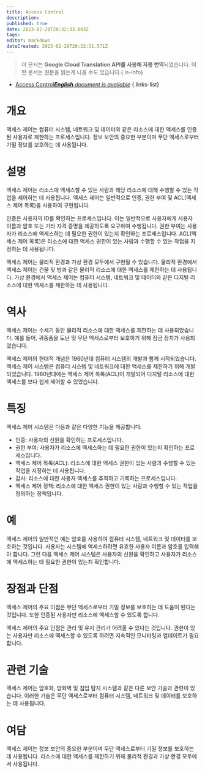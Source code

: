 ```yaml
---
title: Access Control
description: 
published: true
date: 2023-02-28T20:32:33.003Z
tags: 
editor: markdown
dateCreated: 2023-02-28T20:32:31.571Z
---
```


> 이 문서는 **Google Cloud Translation API를 사용해 자동 번역**되었습니다.
어떤 문서는 원문을 읽는게 나을 수도 있습니다.{.is-info}



- [Access Control***English** document is available*](/en/Knowledge-base/Dictionary/access-control)
{.links-list}


# 개요
액세스 제어는 컴퓨터 시스템, 네트워크 및 데이터와 같은 리소스에 대한 액세스를 인증된 사용자로 제한하는 프로세스입니다. 정보 보안의 중요한 부분이며 무단 액세스로부터 기밀 정보를 보호하는 데 사용됩니다.

# 설명
액세스 제어는 리소스에 액세스할 수 있는 사람과 해당 리소스에 대해 수행할 수 있는 작업을 제어하는 데 사용됩니다. 액세스 제어는 일반적으로 인증, 권한 부여 및 ACL(액세스 제어 목록)을 사용하여 구현됩니다.

인증은 사용자의 ID를 확인하는 프로세스입니다. 이는 일반적으로 사용자에게 사용자 이름과 암호 또는 기타 자격 증명을 제공하도록 요구하여 수행됩니다. 권한 부여는 사용자가 리소스에 액세스하는 데 필요한 권한이 있는지 확인하는 프로세스입니다. ACL(액세스 제어 목록)은 리소스에 대한 액세스 권한이 있는 사람과 수행할 수 있는 작업을 지정하는 데 사용됩니다.

액세스 제어는 물리적 환경과 가상 환경 모두에서 구현될 수 있습니다. 물리적 환경에서 액세스 제어는 건물 및 방과 같은 물리적 리소스에 대한 액세스를 제한하는 데 사용됩니다. 가상 환경에서 액세스 제어는 컴퓨터 시스템, 네트워크 및 데이터와 같은 디지털 리소스에 대한 액세스를 제한하는 데 사용됩니다.

# 역사
액세스 제어는 수세기 동안 물리적 리소스에 대한 액세스를 제한하는 데 사용되었습니다. 예를 들어, 귀중품을 도난 및 무단 액세스로부터 보호하기 위해 잠금 장치가 사용되었습니다.

액세스 제어의 현대적 개념은 1960년대 컴퓨터 시스템의 개발과 함께 시작되었습니다. 액세스 제어 시스템은 컴퓨터 시스템 및 네트워크에 대한 액세스를 제한하기 위해 개발되었습니다. 1980년대에는 액세스 제어 목록(ACL)이 개발되어 디지털 리소스에 대한 액세스를 보다 쉽게 제어할 수 있었습니다.

# 특징
액세스 제어 시스템은 다음과 같은 다양한 기능을 제공합니다.

- 인증: 사용자의 신원을 확인하는 프로세스입니다.
- 권한 부여: 사용자가 리소스에 액세스하는 데 필요한 권한이 있는지 확인하는 프로세스입니다.
- 액세스 제어 목록(ACL): 리소스에 대한 액세스 권한이 있는 사람과 수행할 수 있는 작업을 지정하는 데 사용됩니다.
- 감사: 리소스에 대한 사용자 액세스를 추적하고 기록하는 프로세스입니다.
- 액세스 제어 정책: 리소스에 대한 액세스 권한이 있는 사람과 수행할 수 있는 작업을 정의하는 정책입니다.

# 예
액세스 제어의 일반적인 예는 암호를 사용하여 컴퓨터 시스템, 네트워크 및 데이터를 보호하는 것입니다. 사용자는 시스템에 액세스하려면 유효한 사용자 이름과 암호를 입력해야 합니다. 그런 다음 액세스 제어 시스템은 사용자의 신원을 확인하고 사용자가 리소스에 액세스하는 데 필요한 권한이 있는지 확인합니다.

# 장점과 단점
액세스 제어의 주요 이점은 무단 액세스로부터 기밀 정보를 보호하는 데 도움이 된다는 것입니다. 또한 인증된 사용자만 리소스에 액세스할 수 있도록 합니다.

액세스 제어의 주요 단점은 관리 및 유지 관리가 어려울 수 있다는 것입니다. 권한이 있는 사용자만 리소스에 액세스할 수 있도록 하려면 지속적인 모니터링과 업데이트가 필요합니다.

# 관련 기술
액세스 제어는 암호화, 방화벽 및 침입 탐지 시스템과 같은 다른 보안 기술과 관련이 있습니다. 이러한 기술은 무단 액세스로부터 컴퓨터 시스템, 네트워크 및 데이터를 보호하는 데 사용됩니다.

# 여담
액세스 제어는 정보 보안의 중요한 부분이며 무단 액세스로부터 기밀 정보를 보호하는 데 사용됩니다. 리소스에 대한 액세스를 제한하기 위해 물리적 환경과 가상 환경 모두에서 사용됩니다.